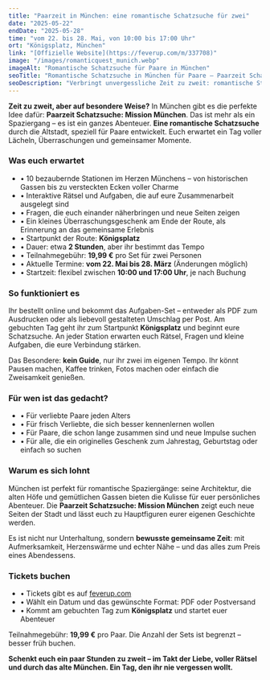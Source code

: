 ```yaml
---
title: "Paarzeit in München: eine romantische Schatzsuche für zwei"
date: "2025-05-22"
endDate: "2025-05-28"
time: "vom 22. bis 28. Mai, von 10:00 bis 17:00 Uhr"
ort: "Königsplatz, München"
link: "[Offizielle Website](https://feverup.com/m/337708)"
image: "/images/romanticquest_munich.webp"
imageAlt: "Romantische Schatzsuche für Paare in München"
seoTitle: "Romantische Schatzsuche in München für Paare — Paarzeit Schatzsuche"
seoDescription: "Verbringt unvergessliche Zeit zu zweit: romantische Stadtrallye durch München mit Rätseln, Geschenken und Liebe."
---
```


**Zeit zu zweit, aber auf besondere Weise?** In München gibt es die perfekte Idee dafür: **Paarzeit Schatzsuche: Mission München**. Das ist mehr als ein Spaziergang – es ist ein ganzes Abenteuer. **Eine romantische Schatzsuche** durch die Altstadt, speziell für Paare entwickelt. Euch erwartet ein Tag voller Lächeln, Überraschungen und gemeinsamer Momente.

### Was euch erwartet

- • 10 bezaubernde Stationen im Herzen Münchens – von historischen Gassen bis zu versteckten Ecken voller Charme
- • Interaktive Rätsel und Aufgaben, die auf eure Zusammenarbeit ausgelegt sind
- • Fragen, die euch einander näherbringen und neue Seiten zeigen
- • Ein kleines Überraschungsgeschenk am Ende der Route, als Erinnerung an das gemeinsame Erlebnis
- • Startpunkt der Route: **Königsplatz**
- • Dauer: etwa **2 Stunden**, aber ihr bestimmt das Tempo
- • Teilnahmegebühr: **19,99 €** pro Set für zwei Personen
- • Aktuelle Termine: **vom 22. Mai bis 28. März** (Änderungen möglich)
- • Startzeit: flexibel zwischen **10:00 und 17:00 Uhr**, je nach Buchung

### So funktioniert es

Ihr bestellt online und bekommt das Aufgaben-Set – entweder als PDF zum Ausdrucken oder als liebevoll gestalteten Umschlag per Post. Am gebuchten Tag geht ihr zum Startpunkt **Königsplatz** und beginnt eure Schatzsuche. An jeder Station erwarten euch Rätsel, Fragen und kleine Aufgaben, die eure Verbindung stärken.

Das Besondere: **kein Guide**, nur ihr zwei im eigenen Tempo. Ihr könnt Pausen machen, Kaffee trinken, Fotos machen oder einfach die Zweisamkeit genießen.

### Für wen ist das gedacht?

- • Für verliebte Paare jeden Alters
- • Für frisch Verliebte, die sich besser kennenlernen wollen
- • Für Paare, die schon lange zusammen sind und neue Impulse suchen
- • Für alle, die ein originelles Geschenk zum Jahrestag, Geburtstag oder einfach so suchen

### Warum es sich lohnt

München ist perfekt für romantische Spaziergänge: seine Architektur, die alten Höfe und gemütlichen Gassen bieten die Kulisse für euer persönliches Abenteuer. Die **Paarzeit Schatzsuche: Mission München** zeigt euch neue Seiten der Stadt und lässt euch zu Hauptfiguren eurer eigenen Geschichte werden.

Es ist nicht nur Unterhaltung, sondern **bewusste gemeinsame Zeit**: mit Aufmerksamkeit, Herzenswärme und echter Nähe – und das alles zum Preis eines Abendessens.

### Tickets buchen

- • Tickets gibt es auf [feverup.com](https://feverup.com/m/337708)
- • Wählt ein Datum und das gewünschte Format: PDF oder Postversand
- • Kommt am gebuchten Tag zum **Königsplatz** und startet euer Abenteuer

Teilnahmegebühr: **19,99 €** pro Paar. Die Anzahl der Sets ist begrenzt – besser früh buchen.

**Schenkt euch ein paar Stunden zu zweit – im Takt der Liebe, voller Rätsel und durch das alte München. Ein Tag, den ihr nie vergessen wollt.**

